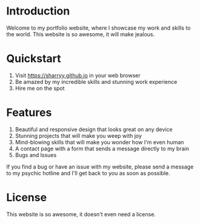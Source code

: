 # Introduction

Welcome to my portfolio website, where I showcase my work and skills to the world. This website is so awesome, it will
make jealous.

# Quickstart

1. Visit https://sharryy.github.io in your web browser
2. Be amazed by my incredible skills and stunning work experience
3. Hire me on the spot

# Features

1. Beautiful and responsive design that looks great on any device
2. Stunning projects that will make you weep with joy
3. Mind-blowing skills that will make you wonder how I'm even human
4. A contact page with a form that sends a message directly to my brain
5. Bugs and Issues

If you find a bug or have an issue with my website, please send a message to my psychic hotline and I'll get back to you
as soon as possible.

# License

This website is so awesome, it doesn't even need a license.